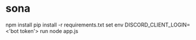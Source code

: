 # sona

npm install
pip install -r requirements.txt
set env DISCORD_CLIENT_LOGIN=<'bot token'>
run node app.js
